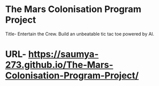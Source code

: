# The Mars Colonisation Program Project
 
Title- Entertain the Crew.
Build an unbeatable tic tac toe powered by AI.

# URL- https://saumya-273.github.io/The-Mars-Colonisation-Program-Project/
